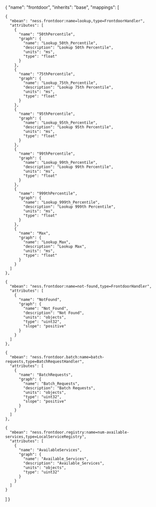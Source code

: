 {
  "name": "frontdoor",
  "inherits": "base",
  "mappings": [
  
    {
      "mbean": "ness.frontdoor:name=lookup,type=FrontdoorHandler",
      "attributes": [
        {
          "name": "50thPercentile",
          "graph": {
            "name": "Lookup_50th_Percentile",
            "description": "Lookup 50th Percentile",
            "units": "ms",
            "type": "float"
          }
        },
        {
          "name": "75thPercentile",
          "graph": {
            "name": "Lookup_75th_Percentile",
            "description": "Lookup 75th Percentile",
            "units": "ms",
            "type": "float"
          }
        },
        {
          "name": "95thPercentile",
          "graph": {
            "name": "Lookup_95th_Percentile",
            "description": "Lookup 95th Percentile",
            "units": "ms",
            "type": "float"
          }
        },
        {
          "name": "99thPercentile",
          "graph": {
            "name": "Lookup_99th_Percentile",
            "description": "Lookup 99th Percentile",
            "units": "ms",
            "type": "float"
          }
        },
        {
          "name": "999thPercentile",
          "graph": {
            "name": "Lookup_999th_Percentile",
            "description": "Lookup 999th Percentile",
            "units": "ms",
            "type": "float"
          }
        },
        {
          "name": "Max",
          "graph": {
            "name": "Lookup_Max",
            "description": "Lookup Max",
            "units": "ms",
            "type": "float"
          }
        }
      ]
    },

    {
      "mbean": "ness.frontdoor:name=not-found,type=FrontdoorHandler",
      "attributes": [
        {
          "name": "NotFound",
          "graph": {
            "name": "Not_Found",
            "description": "Not Found",
            "units": "objects",
            "type": "uint32",
            "slope": "positive"
          }
        }
      ]
    },

    {
      "mbean": "ness.frontdoor.batch:name=batch-requests,type=BatchRequestHandler",
      "attributes": [
        {
          "name": "BatchRequests",
          "graph": {
            "name": "Batch_Requests",
            "description": "Batch Requests",
            "units": "objects",
            "type": "uint32",
            "slope": "positive"
          }
        }
      ]
    },

    {
      "mbean": "ness.frontdoor.registry:name=num-available-services,type=LocalServiceRegistry",
      "attributes": [
        {
          "name": "AvailableServices",
          "graph": {
            "name": "Available_Services",
            "description": "Available_Services",
            "units": "objects",
            "type": "uint32"
          }
        }
      ]
    }

  ]
}

